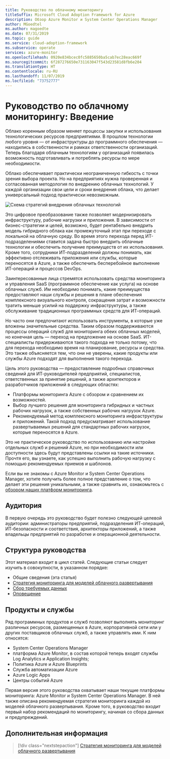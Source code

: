 ```yaml
---
title: Руководство по облачному мониторингу
titleSuffix: Microsoft Cloud Adoption Framework for Azure
description: Обзор Azure Monitor и System Center Operations Manager
author: MGoedtel
ms.author: magoedte
ms.date: 07/31/2019
ms.topic: guide
ms.service: cloud-adoption-framework
ms.subservice: operate
services: azure-monitor
ms.openlocfilehash: 0920e834bcec0fc5885650ba5cab7ec28eac669f
ms.sourcegitcommit: 6f287276650e731163047f543d23581d8fb6e204
ms.translationtype: HT
ms.contentlocale: ru-RU
ms.lasthandoff: 11/07/2019
ms.locfileid: "73752777"
---
```

# <a name="cloud-monitoring-guide-introduction"></a>Руководство по облачному мониторингу: Введение

Облако коренным образом меняет процессы закупки и использования технологических ресурсов предприятиями. В прошлом технологии любого уровня — от инфраструктуры до программного обеспечения — находились в собственности и рамках ответственности организаций. Теперь благодаря облачным технологиям у организаций появилась возможность подготавливать и потреблять ресурсы по мере необходимости.

Облако обеспечивает практически неограниченную гибкость с точки зрения выбора проекта. Но на предприятиях нужна проверенная и согласованная методология по внедрению облачных технологий. У каждой организации свои цели и сроки внедрения облака, что делает универсальный подход практически невозможным.

![Схема стратегий внедрения облачных технологий](./media/monitoring-management-guidance-cloud-and-on-premises/introduction-cloud-adoption.png)

Это цифровое преобразование также позволяет модернизировать инфраструктуру, рабочие нагрузки и приложения. В зависимости от бизнес-стратегии и целей, возможно, будет рентабельно внедрить модель гибридного облака как промежуточный этап при переходе с локальной на облачную среду. Во время этого перехода перед ИТ-подразделениями ставится задача быстро внедрить облачные технологии и обеспечить получение преимуществ от их использования. Кроме того, сотрудники ИТ-подразделений должны понимать, как эффективно отслеживать приложения или службы, которые переносятся в Azure, а также обеспечить бесперебойное выполнение ИТ-операций и процессов DevOps.

Заинтересованные лица стремятся использовать средства мониторинга и управления SaaS (программное обеспечение как услуга) на основе облачных служб. Им необходимо понимать, какие преимущества предоставляют наши службы и решения в плане обеспечения комплексного визуального контроля, сокращения затрат и возможности тратить меньше усилий на поддержку инфраструктуры, а также обслуживание традиционных программных средств для ИТ-операций.

Но часто они предпочитают использовать инструменты, в которые уже вложены значительные средства. Таким образом поддерживаются процессы операций служб для мониторинга обеих облачных моделей, но конечная цель — переход на предложение на основе SaaS. ИТ-специалисты придерживаются такого подхода не только потому, что для перехода необходимо время на планирование, ресурсы и средства. Это также объясняется тем, что они не уверены, какие продукты или службы Azure подходят для выполнения такого перехода.

Цель этого руководства — предоставление подробных справочных сведений для ИТ-руководителей предприятий, специалистов, ответственных за принятие решений, а также архитекторов и разработчиков приложений в следующих областях:

* Платформы мониторинга Azure с обзором и сравнением их возможностей.
* Выбор лучшего решения для мониторинга гибридных и частных рабочих нагрузок, а также собственных рабочих нагрузок Azure.
* Рекомендуемый метод комплексного мониторинга инфраструктуры и приложений. Такой подход предусматривает использование развертываемых решений для стандартных рабочих нагрузок, которые переносятся в Azure.

Это не практическое руководство по использованию или настройке отдельных служб и решений Azure, но при необходимости или доступности здесь будут представлены ссылки на такие источники. Прочтя его, вы узнаете, как успешно выполнить рабочую нагрузку с помощью рекомендуемых приемов и шаблонов.

Если вы не знакомы с Azure Monitor и System Center Operations Manager, хотите получить более полное представление о том, что делает эти решения уникальными, а также сравнить их, ознакомьтесь с [обзором наших платформ мониторинга](./platform-overview.md).

## <a name="audience"></a>Аудитория

В первую очередь это руководство будет полезно следующей целевой аудитории: администраторы предприятий, подразделения ИТ-операций, ИТ-безопасности и соответствия, архитекторы приложений, а также владельцы предприятий по разработке и операционной деятельности.

## <a name="how-this-guide-is-structured"></a>Структура руководства

Этот материал входит в цикл статей. Следующие статьи следует изучить в совокупности, в указанном порядке:

* Общие сведения (эта статья)
* [Стратегия мониторинга для моделей облачного развертывания](./cloud-models-monitor-overview.md)
* [Сбор требуемых данных](./data-collection.md)
* [Оповещение](./alerting.md)

## <a name="products-and-services"></a>Продукты и службы

Ряд программных продуктов и служб позволяют выполнять мониторинг различных ресурсов, размещенных в Azure, корпоративной сети или у других поставщиков облачных служб, а также управлять ими. К ним относятся:

* System Center Operations Manager
* платформа Azure Monitor, в состав которой теперь входят службы Log Analytics и Application Insights;
* Политика Azure и Azure Blueprints
* Служба автоматизации Azure
* Azure Logic Apps
* Центры событий Azure

Первая версия этого руководства охватывает наши текущие платформы мониторинга: Azure Monitor и System Center Operations Manager. В ней также описана рекомендуемая стратегия мониторинга каждой из моделей облачного развертывания. Кроме того, в руководство входит первый набор рекомендаций по мониторингу, начиная со сбора данных и предупреждений.

## <a name="next-steps"></a>Дополнительная информация

> [!div class="nextstepaction"]
> [Стратегия мониторинга для моделей облачного развертывания](./cloud-models-monitor-overview.md)
